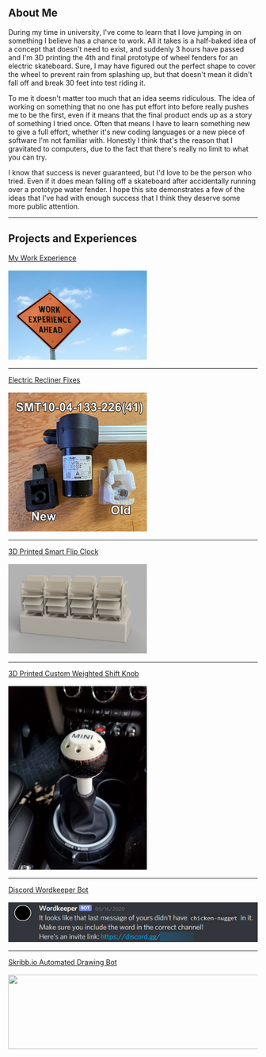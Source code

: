 ## About Me

During my time in university, I've come to learn that I love jumping in on something I believe has a chance to work. All it takes is a half-baked idea of a concept that doesn't need to exist, and suddenly 3 hours have passed and I'm 3D printing the 4th and final prototype of wheel fenders for an electric skateboard. Sure, I may have figured out the perfect shape to cover the wheel to prevent rain from splashing up, but that doesn't mean it didn't fall off and break 30 feet into test riding it.

To me it doesn't matter too much that an idea seems ridiculous. The idea of working on something that no one has put effort into before really pushes me to be the first, even if it means that the final product ends up as a story of something I tried once. Often that means I have to learn something new to give a full effort, whether it's new coding languages or a new piece of software I'm not familiar with. Honestly I think that's the reason that I gravitated to computers, due to the fact that there's really no limit to what you can try.

I know that success is never guaranteed, but I'd love to be the person who tried. Even if it does mean falling off a skateboard after accidentally running over a prototype water fender. I hope this site demonstrates a few of the ideas that I've had with enough success that I think they deserve some more public attention.

---

## Projects and Experiences

[My Work Experience](/work_experience)
<br><br>
<img src="images/work_ahead.jpg?raw=true" style="width:280px;height:180px;" href="https://thomasjbarlow.com/work_experience"/>

---

[Electric Recliner Fixes](/model_design)
<br><br>
<img src="images/couch_fix_thumb.jpg" style="width:280px;height:280px;" href="https://thomasjbarlow.com/model_design"/>

---

[3D Printed Smart Flip Clock](/flip_clock)
<br><br>
<img src="images/3dprints/flipclock_render.png" style="width:280px;height:180px;" href="https://thomasjbarlow.com/model_design"/>

---

[3D Printed Custom Weighted Shift Knob](/shift_knob)
<br><br>
<img src="images/3dprints/shiftknob.jpg" style="width:280px;height:370px;" href="https://thomasjbarlow.com/model_design"/>

---

[Discord Wordkeeper Bot](/wordkeeper)
<br><br>
<img src="images/wordkeeper2.png?raw=true" style="width:550px;height:80px;" href="https://thomasjbarlow.com/wordkeeper"/>

---

[Skribb.io Automated Drawing Bot](/skribblio_bot)
<br><br>
<img src="https://skribbl.io/img/logo.gif" style="width:534px;height:150px;" href="https://thomasjbarlow.com/skribblio_bot"/>
